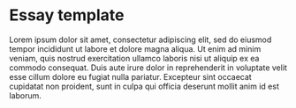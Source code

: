 <param ve-config
	title="Cinnamon"
	banner="https://github.com/JSTOR-Labs/plant-humanities/raw/master/images/cinnamon_banner_image.jpg"
	layout="vtl"
	num-maps="0"
	num-images="0"
	num-specimens="0"
	num-primary-sources="0"
	author="Wouter Klein">

# Essay template

Lorem ipsum dolor sit amet, consectetur adipiscing elit, sed do eiusmod tempor incididunt ut labore et dolore magna aliqua. Ut enim ad minim veniam, quis nostrud exercitation ullamco laboris nisi ut aliquip ex ea commodo consequat. Duis aute irure dolor in reprehenderit in voluptate velit esse cillum dolore eu fugiat nulla pariatur. Excepteur sint occaecat cupidatat non proident, sunt in culpa qui officia deserunt mollit anim id est laborum.

<!--stackedit_data:
eyJoaXN0b3J5IjpbNzE3NzMwNjgzLC0zNTc3MDkyMDEsMTc2MT
kxODcyNSwtMTIyNDgxNzQ0NCwtMTA2NTQ5MzczNCw0ODI2Mjc3
MjgsMjA4OTMzNzU0OCwtNzkwMjQ0MzUxXX0=
-->